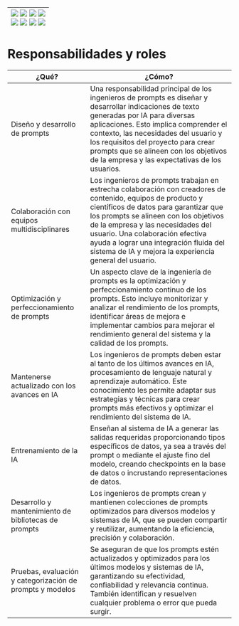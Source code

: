 <div align=right>

|[![](https://img.shields.io/badge/-Inicio-FFF?style=flat&logo=Emlakjet&logoColor=black)](/README.md) [![](https://img.shields.io/badge/-Introducción-FFF?style=flat&logo=abbrobotstudio&logoColor=black)](/documentos/intro.md) [![](https://img.shields.io/badge/-Modelos_de_lenguaje-FFF?style=flat&logo=LiveChat&logoColor=black)](/documentos/LLMs.md) [![](https://img.shields.io/badge/-Panorámica-FFF?style=flat&logo=openstreetmap&logoColor=black)](/documentos/panoramica.md)<br>  [![](https://img.shields.io/badge/-Prompts-FFF?style=flat&logo=Proton&logoColor=black)](/documentos/prompts/README.md) [![](https://img.shields.io/badge/-Ing,_de_prompts-FFF?style=flat&logo=googleearthengine&logoColor=black)](/documentos/ingenieriaDePrompts/README.md) [![](https://img.shields.io/badge/-Patrones-FFF?style=flat&logo=textpattern&logoColor=black)](/documentos/ingenieriaDePrompts/patrones/README.md) [![](https://img.shields.io/badge/-Casos_de_uso-FFF?style=flat&logo=gitbook&logoColor=black)](/documentos/casosDeUso/README.md)|
|-:|

</div>

# Responsabilidades y roles

|¿Qué?|¿Cómo?|
|-|-|
Diseño y desarrollo de prompts|Una responsabilidad principal de los ingenieros de prompts es diseñar y desarrollar indicaciones de texto generadas por IA para diversas aplicaciones. Esto implica comprender el contexto, las necesidades del usuario y los requisitos del proyecto para crear prompts que se alineen con los objetivos de la empresa y las expectativas de los usuarios.
Colaboración con equipos multidisciplinares|Los ingenieros de prompts trabajan en estrecha colaboración con creadores de contenido, equipos de producto y científicos de datos para garantizar que los prompts se alineen con los objetivos de la empresa y las necesidades del usuario. Una colaboración efectiva ayuda a lograr una integración fluida del sistema de IA y mejora la experiencia general del usuario.
Optimización y perfeccionamiento de prompts|Un aspecto clave de la ingeniería de prompts es la optimización y perfeccionamiento continuo de los prompts. Esto incluye monitorizar y analizar el rendimiento de los prompts, identificar áreas de mejora e implementar cambios para mejorar el rendimiento general del sistema y la calidad de los prompts.
Mantenerse actualizado con los avances en IA|Los ingenieros de prompts deben estar al tanto de los últimos avances en IA, procesamiento de lenguaje natural y aprendizaje automático. Este conocimiento les permite adaptar sus estrategias y técnicas para crear prompts más efectivos y optimizar el rendimiento del sistema de IA.
Entrenamiento de la IA|Enseñan al sistema de IA a generar las salidas requeridas proporcionando tipos específicos de datos, ya sea a través del prompt o mediante el ajuste fino del modelo, creando checkpoints en la base de datos o incrustando representaciones de datos.
Desarrollo y mantenimiento de bibliotecas de prompts|Los ingenieros de prompts crean y mantienen colecciones de prompts optimizados para diversos modelos y sistemas de IA, que se pueden compartir y reutilizar, aumentando la eficiencia, precisión y colaboración.
Pruebas, evaluación y categorización de prompts y modelos|Se aseguran de que los prompts estén actualizados y optimizados para los últimos modelos y sistemas de IA, garantizando su efectividad, confiabilidad y relevancia continua. También identifican y resuelven cualquier problema o error que pueda surgir.